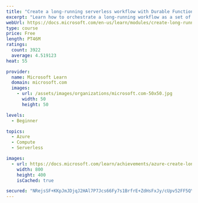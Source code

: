 ```yaml
---
title: "Create a long-running serverless workflow with Durable Functions"
excerpt: "Learn how to orchestrate a long-running workflow as a set of activities using scalable and cost-effective Durable Functions."
webUrl: https://docs.microsoft.com/en-us/learn/modules/create-long-running-serverless-workflow-with-durable-functions/
type: course
price: Free
length: PT46M
ratings:
  count: 3922
  average: 4.519123
heat: 55

provider:
  name: Microsoft Learn
  domain: microsoft.com
  images:
    - url: /assets/images/organizations/microsoft.com-50x50.jpg
      width: 50
      height: 50

levels:
  - Beginner

topics:
  - Azure
  - Compute
  - Serverless

images:
  - url: https://docs.microsoft.com/learn/achievements/azure-create-long-running-serverless-workflow-with-durable-functions-social.png
    width: 800
    height: 400
    isCached: true

secured: "NRejsSF+KKpJmJDjqJ2HAl7P7Jcs66Fy7s1BrfrE+ZdHsFxJy/cUpv52FF5QY13u7/N3RLKnkZBEi7bkxdo42KGNskF37eY1vkLj/50L0RBcjSOwcRtkV/hdPPHEYqhKjqJE9j7qgASxZkMtARFzmlaepn5vRppYKxkTq/3B6zvcl0uuA2ljOnVHGJCVI3Se01uks8Ido1xR7k92kSWJngLYgL7/xHLwo939HwOJTmINpVosq+Ion6KZiraBWvJlXeyTV86GwjCRdLkO9D8x5fo1kazbLCW/oflGnKqy/gxcXNRvRUrnNomIZUaILfgm9jOSWH7lPZfQEp8SfzF1cVM51irTjhM2+mpr7iM5QuBLSeCuqW6oxpg33KmV6KfrBiByz8hdCjadVd630CWvw930wTp4bMFNUZ45TvLGdKw=;BT9ze6lzf+jRzIy421jAsA=="
---
```


